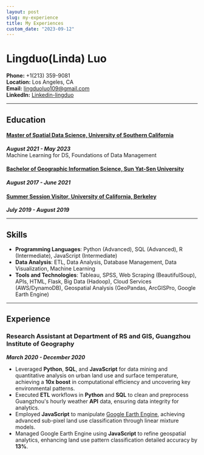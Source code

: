 ```yaml
---
layout: post
slug: my-experience
title: My Experiences
custom_date: "2023-09-12"
---
```

# Lingduo(Linda) Luo
**Phone:** +1(213) 359-9081  
**Location:** Los Angeles, CA  
**Email:** [lingduoluo109@gmail.com](mailto:lingduoluo109@gmail.com)  
**LinkedIn:** [Linkedin-lingduo](https://www.linkedin.com/in/lingduo)

---


## Education

#### [Master of Spatial Data Science, University of Southern California](https://spatial.usc.edu)
***August 2021 - May 2023***  
Machine Learning for DS, Foundations of Data Management

#### [Bachelor of Geographic Information Science, Sun Yat-Sen University](https://gp.sysu.edu.cn/en/introduction)
***August 2017 - June 2021***

#### [Summer Session Visitor, University of California, Berkeley](https://summer.berkeley.edu)
***July 2019 - August 2019***

---

## Skills
- **Programming Languages**: Python (Advanced), SQL (Advanced), R (Intermediate), JavaScript (Intermediate)
- **Data Analysis**: ETL, Data Analysis, Database Management, Data Visualization, Machine Learning
- **Tools and Technologies**: Tableau, SPSS, Web Scraping (BeautifulSoup), APIs, HTML, Flask, Big Data (Hadoop), Cloud Services (AWS/DynamoDB), Geospatial Analysis (GeoPandas, ArcGISPro, Google Earth Engine)

---

## Experience

### Research Assistant at Department of RS and GIS, Guangzhou Institute of Geography
***March 2020 - December 2020***   
- Leveraged **Python**, **SQL**, and **JavaScript** for data mining and quantitative analysis on urban land use and surface temperature, achieving a **10x boost** in computational efficiency and uncovering key environmental patterns.
- Executed **ETL** workflows in **Python** and **SQL** to clean and preprocess Guangzhou's hourly weather **API** data, ensuring data integrity for analytics.
- Employed **JavaScript** to manipulate [Google Earth Engine](https://earthengine.google.com), achieving advanced sub-pixel land use classification through linear mixture models.
- Managed Google Earth Engine using **JavaScript** to refine geospatial analytics, enhancing land use pattern classification detailed accuracy by **13%**.